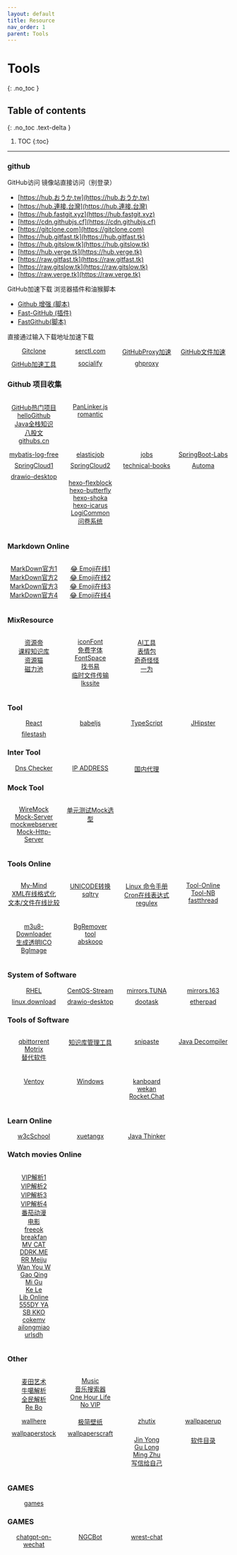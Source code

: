 ```yaml
---
layout: default
title: Resource
nav_order: 1
parent: Tools
---
```



<style type="text/css">
.grid {
  display: grid;
}
.grid-2 {
  grid-template-columns: repeat(2, 1fr);
  grid-gap: 10px; /* 可选，用于设置项目之间的间隔 */
}
.grid-3 {
  grid-template-columns: repeat(3, 1fr);
  grid-gap: 10px; /* 可选，用于设置项目之间的间隔 */
}
.grid-4 {
  grid-template-columns: repeat(4, 1fr);
  grid-gap: 8px; /* 可选，用于设置项目之间的间隔 */
}
.grid-5 {
  grid-template-columns: repeat(5, 1fr);
  grid-gap: 5px; /* 可选，用于设置项目之间的间隔 */
}
.grid a {
  /* 这里可以添加其他样式，例如背景色、文字居中等 */
  display: block;
  text-align: center;
}
.grid a:hover {
  background-color: #7253ed; /* 鼠标悬停时的背景色 */
  color: #fff; /* 鼠标悬停时的文本颜色 */
}
</style>

# Tools
{: .no_toc }

## Table of contents
{: .no_toc .text-delta }

1. TOC
{:toc}



---
### github

GitHub访问
镜像站直接访问（别登录）

- [https://hub.おうか.tw](https://hub.おうか.tw)
- [https://hub.連接.台灣](https://hub.連接.台灣)
- [https://hub.fastgit.xyz](https://hub.fastgit.xyz)
- [https://cdn.githubjs.cf](https://cdn.githubjs.cf)
- [https://gitclone.com](https://gitclone.com)
- [https://hub.gitfast.tk](https://hub.gitfast.tk)
- [https://hub.gitslow.tk](https://hub.gitslow.tk)
- [https://hub.verge.tk](https://hub.verge.tk)
- [https://raw.gitfast.tk](https://raw.gitfast.tk)
- [https://raw.gitslow.tk](https://raw.gitslow.tk)
- [https://raw.verge.tk](https://raw.verge.tk)

GitHub加速下载
浏览器插件和油猴脚本

- [Github 增强 (脚本)](https://greasyfork.org/zh-CN/scripts/412245)
- [Fast-GitHub (插件)](https://fhefh2015.github.io/Fast-GitHub/)
- [FastGithub(脚本)](https://greasyfork.org/zh-CN/scripts/397419)

直接通过输入下载地址加速下载

<div class="grid grid-4">
<a href="https://gitclone.com/" target="_blank" class="btn btn-outline fs-3 mb-4 mb-md-0 mr-2">Gitclone</a>
<a href="https://d.serctl.com/" target="_blank" class="btn btn-outline fs-3 mb-4 mb-md-0 mr-2">serctl.com</a>
<a href="https://ghproxy.com/" target="_blank" class="btn btn-outline fs-3 mb-4 mb-md-0 mr-2">GitHubProxy加速</a>
<a href="https://gh.api.99988866.xyz" target="_blank" class="btn btn-outline fs-3 mb-4 mb-md-0 mr-2">GitHub文件加速</a>
<a href="https://github.zhlh6.cn/" target="_blank" class="btn btn-outline fs-3 mb-4 mb-md-0 mr-2">GitHub加速工具</a>
<a href="https://socialify.git.ci/" target="_blank" class="btn btn-outline fs-3 mb-4 mb-md-0 mr-2">socialify</a>
<a href="https://ghproxy.com/" target="_blank" class="btn btn-outline fs-3 mb-4 mb-md-0 mr-2">ghproxy</a>

</div>
 
### Github 项目收集

<div class="grid grid-4">

<a href="https://github.com/trending" target="_blank" class="btn btn-outline fs-3 mb-4 mb-md-0 mr-2">GitHub热门项目</a>
<a href="https://hellogithub.com/" target="_blank" class="btn btn-outline fs-3 mb-4 mb-md-0 mr-2">helloGithub</a>
<a href="https://www.pdai.tech/" target="_blank" class="btn btn-outline fs-3 mb-4 mb-md-0 mr-2">Java全栈知识</a>
<a href="http://coderleixiaoshuai.gitee.io/java-eight-part/" target="_blank" class="btn btn-outline fs-3 mb-4 mb-md-0 mr-2">八股文</a>
<a href="https://www.githubs.cn/top" target="_blank" class="btn btn-outline fs-3 mb-4 mb-md-0 mr-2">githubs.cn</a>


<a href="https://github.com/syhyz1990/baiduyun" target="_blank" class="btn btn-outline fs-3 mb-4 mb-md-0 mr-2">PanLinker.js</a>
<a href="https://github.com/wuxs231/romantic" target="_blank" class="btn btn-outline fs-3 mb-4 mb-md-0 mr-2">romantic</a>

</div>
  
  
<div class="grid grid-4">
<a href="https://github.com/starxg/mybatis-log-plugin-free" target="_blank" class="btn btn-outline fs-3 mb-4 mb-md-0 mr-2">mybatis-log-free</a>
<a href="https://github.com/apache/shardingsphere-elasticjob" target="_blank" class="btn btn-outline fs-3 mb-4 mb-md-0 mr-2">elasticjob</a>
<a href="https://github.com/baomidou/jobs" target="_blank" class="btn btn-outline fs-3 mb-4 mb-md-0 mr-2">jobs</a>
<a href="https://github.com/YunaiV/SpringBoot-Labs" target="_blank" class="btn btn-outline fs-3 mb-4 mb-md-0 mr-2">SpringBoot-Labs</a>
<a href="https://github.com/softwarevax/springcloud" target="_blank" class="btn btn-outline fs-3 mb-4 mb-md-0 mr-2">SpringCloud1</a>
<a href="https://github.com/ityouknow/awesome-spring-cloud" target="_blank" class="btn btn-outline fs-3 mb-4 mb-md-0 mr-2">SpringCloud2</a>
<a href="https://github.com/doocs/technical-books" target="_blank" class="btn btn-outline fs-3 mb-4 mb-md-0 mr-2">technical-books</a>
<a href="https://github.com/AutomaApp/automa" target="_blank" class="btn btn-outline fs-3 mb-4 mb-md-0 mr-2">Automa</a>
<a href="https://github.com/jgraph/drawio-desktop" target="_blank" class="btn btn-outline fs-3 mb-4 mb-md-0 mr-2">drawio-desktop</a>

<a href="https://github.com/miiiku/hexo-theme-flexblock" target="_blank" class="btn btn-outline fs-3 mb-4 mb-md-0 mr-2">hexo-flexblock</a>
<a href="https://github.com/jerryc127/hexo-theme-butterfly" target="_blank" class="btn btn-outline fs-3 mb-4 mb-md-0 mr-2">hexo-butterfly</a>
<a href="https://github.com/amehime/hexo-theme-shoka" target="_blank" class="btn btn-outline fs-3 mb-4 mb-md-0 mr-2">hexo-shoka</a>
<a href="https://github.com/ppoffice/hexo-theme-icarus" target="_blank" class="btn btn-outline fs-3 mb-4 mb-md-0 mr-2">hexo-icarus</a>
<a href="https://github.com/didi/LogiCommon" target="_blank" class="btn btn-outline fs-3 mb-4 mb-md-0 mr-2">LogiCommon</a>
<a href="https://github.com/wkeyuan/DWSurvey" target="_blank" class="btn btn-outline fs-3 mb-4 mb-md-0 mr-2">问卷系统</a>

</div> 
    

### Markdown Online

<div class="grid grid-4">

<a href="https://markdown.com.cn" target="_blank" class="btn btn-outline fs-3 mb-4 mb-md-0 mr-2">MarkDown官方1</a>
<a href="http://editor.md.ipandao.com/examples/full.html" target="_blank" class="btn btn-outline fs-3 mb-4 mb-md-0 mr-2">MarkDown官方2</a>
<a href="https://www.zybuluo.com/mdeditor" target="_blank" class="btn btn-outline fs-3 mb-4 mb-md-0 mr-2">MarkDown官方3</a>
<a href="http://mahua.jser.me/" target="_blank" class="btn btn-outline fs-3 mb-4 mb-md-0 mr-2">MarkDown官方4</a>

<a href="http://getemoji.com" target="_blank" class="btn btn-outline fs-3 mb-4 mb-md-0 mr-2">😂 Emoji在线1</a>
<a href="https://www.emojidaquan.com" target="_blank" class="btn btn-outline fs-3 mb-4 mb-md-0 mr-2">😂 Emoji在线2</a>
<a href="https://www.emojiall.com/zh-hans" target="_blank" class="btn btn-outline fs-3 mb-4 mb-md-0 mr-2">😂 Emoji在线3</a>
<a href="https://emojipedia.org" target="_blank" class="btn btn-outline fs-3 mb-4 mb-md-0 mr-2">😂 Emoji在线4</a>

</div>
  
### MixResource

<div class="grid grid-4">

<a href="http://www.ziyuandi.cn/" target="_blank" class="btn btn-outline fs-3 mb-4 mb-md-0 mr-2">资源帝</a>
<a href="https://docs.qq.com/sheet/DRU5MWHZCTHFGQnhM" target="_blank" class="btn btn-outline fs-3 mb-4 mb-md-0 mr-2">课程知识库</a>
<a href="https://www.ziyuanm.com/T" target="_blank" class="btn btn-outline fs-3 mb-4 mb-md-0 mr-2">资源猫</a>
<a href="https://cilitiantang.me" target="_blank" class="btn btn-outline fs-3 mb-4 mb-md-0 mr-2">磁力池</a>

<a href="https://www.iconfont.cn" target="_blank" class="btn btn-outline fs-3 mb-4 mb-md-0 mr-2">iconFont</a>
<a href="https://www.100font.com/" target="_blank" class="btn btn-outline fs-3 mb-4 mb-md-0 mr-2">免费字体</a>
<a href="https://www.fontspace.com/" target="_blank" class="btn btn-outline fs-3 mb-4 mb-md-0 mr-2">FontSpace</a>
<a href="https://search.yibook.org/" target="_blank" class="btn btn-outline fs-3 mb-4 mb-md-0 mr-2">找书易</a>
<a href="https://www.transferfile.io/#/" target="_blank" class="btn btn-outline fs-3 mb-4 mb-md-0 mr-2">临时文件传输</a>
<a href="https://lkssite.vip" target="_blank" class="btn btn-outline fs-3 mb-4 mb-md-0 mr-2">lkssite</a>

<a href="https://www.futurepedia.io" target="_blank" class="btn btn-outline fs-3 mb-4 mb-md-0 mr-2">AI工具</a>
<a href="https://x.magiconch.com/" target="_blank" class="btn btn-outline fs-3 mb-4 mb-md-0 mr-2">表情包</a>
<a href="https://lab.magiconch.com/" target="_blank" class="btn btn-outline fs-3 mb-4 mb-md-0 mr-2">奇奇怪怪</a>
<a href="https://nav.iowen.cn/" target="_blank" class="btn btn-outline fs-3 mb-4 mb-md-0 mr-2">一为</a>


</div>
  
### Tool

<div class="grid grid-4">
<a href="https://www.bilibili.com/video/BV1wy4y1D7JT" target="_blank" class="btn btn-outline fs-3 mb-4 mb-md-0 mr-2">React</a>
<a href="https://babeljs.io/docs/en/" target="_blank" class="btn btn-outline fs-3 mb-4 mb-md-0 mr-2">babeljs</a>
<a href="https://www.tslang.cn/" target="_blank" class="btn btn-outline fs-3 mb-4 mb-md-0 mr-2">TypeScript</a>
<a href="https://www.jhipster.tech/cn/" target="_blank" class="btn btn-outline fs-3 mb-4 mb-md-0 mr-2">JHipster</a>
<a href="https://www.filestash.app" target="_blank" class="btn btn-outline fs-3 mb-4 mb-md-0 mr-2">filestash</a>

</div>

### Inter Tool

<div class="grid grid-4">
<a href="https://dnschecker.org" target="_blank" class="btn btn-outline  fs-3 mb-4 mb-md-0 mr-2">Dns Checker</a>
<a href="https://ipaddress.com" target="_blank" class="btn btn-outline  fs-3 mb-4 mb-md-0 mr-2">IP ADDRESS</a>
<a href="https://www.kuaidaili.com/free/inha/" target="_blank" class="btn btn-outline  fs-3 mb-4 mb-md-0 mr-2">国内代理</a>

</div>

### Mock Tool

<div class="grid grid-4">

<a href="https://github.com/wiremock/wiremock" target="_blank" class="btn btn-outline fs-3 mb-4 mb-md-0 mr-2">WireMock</a>
<a href="https://github.com/mock-server/mockserver" target="_blank" class="btn btn-outline  fs-3 mb-4 mb-md-0 mr-2">Mock-Server</a>
<a href="https://github.com/donatj/mock-webserver" target="_blank" class="btn btn-outline  fs-3 mb-4 mb-md-0 mr-2">mockwebserver</a>
<a href="https://mocki.io/mock-http-server" target="_blank" class="btn btn-outline  fs-3 mb-4 mb-md-0 mr-2">Mock-Http-Server</a>

<a href="https://www.cnblogs.com/larva-zhh/p/11678940.html" target="_blank" class="btn btn-outline  fs-3 mb-4 mb-md-0 mr-2">单元测试Mock选型</a>
</div>

### Tools Online

<div class="grid grid-4">

<a href="https://my-mind.github.io/" target="_blank" class="btn btn-outline fs-3 mb-4 mb-md-0 mr-2">My-Mind</a>
<a href="https://c.runoob.com/front-end/710/" target="_blank" class="btn btn-outline fs-3 mb-4 mb-md-0 mr-2">XML在线格式化</a>
<a href="https://www.diffchecker.com/diff" target="_blank" class="btn btn-outline  fs-3 mb-4 mb-md-0 mr-2">文本/文件在线比较</a>

<a href="http://www.jsons.cn/unicode" target="_blank" class="btn btn-outline  fs-3 mb-4 mb-md-0 mr-2">UNICODE转换</a>
<a href="https://sqltry.com" target="_blank" class="btn btn-outline  fs-3 mb-4 mb-md-0 mr-2">sqltry</a>

<a href="http://linux.51yip.com/" target="_blank" class="btn btn-outline fs-3 mb-4 mb-md-0 mr-2">Linux 命令手册</a>
<a href="http://cron.ciding.cc/" target="_blank" class="btn btn-outline fs-3 mb-4 mb-md-0 mr-2">Cron在线表达式</a>
<a href="https://jex.im/regulex/" target="_blank" class="btn btn-outline fs-3 mb-4 mb-md-0 mr-2">regulex</a>

<a href="https://www.67tool.com/" target="_blank" class="btn btn-outline fs-3 mb-4 mb-md-0 mr-2">Tool-Online</a>
<a href="https://www.toolnb.com/" target="_blank" class="btn btn-outline fs-3 mb-4 mb-md-0 mr-2">Tool-NB</a>
<a href="https://fastthread.io/ft-index.jsp" target="_blank" class="btn btn-outline fs-3 mb-4 mb-md-0 mr-2">fastthread</a>

<a href="https://blog.luckly-mjw.cn/tool-show/m3u8-downloader/index.html" target="_blank" class="btn btn-outline fs-3 mb-4 mb-md-0 mr-2">m3u8-Downloader</a>
<a href="http://www.ico51.cn/" target="_blank" class="btn btn-outline fs-3 mb-4 mb-md-0 mr-2">生成透明ICO</a>
<a href="https://nav.rdonly.com/laboratory/bgimage/backimage.html" target="_blank" class="btn btn-outline fs-3 mb-4 mb-md-0 mr-2">BgImage</a>

<a href="https://www.aigei.com/bgremover/" target="_blank" class="btn btn-outline fs-3 mb-4 mb-md-0 mr-2">BgRemover</a>
<a href="https://tool.lu/" target="_blank" class="btn btn-outline fs-3 mb-4 mb-md-0 mr-2">tool</a>
<a href="https://nsfw.abskoop.com/" target="_blank" class="btn btn-outline fs-3 mb-4 mb-md-0 mr-2">abskoop</a>


</div>


### System of Software 

<div class="grid grid-4">
<a href="https://developers.redhat.com/products/rhel/download" target="_blank" class="btn btn-outline  fs-3 mb-4 mb-md-0 mr-2">RHEL</a>
<a href="https://www.centos.org/centos-stream/" target="_blank" class="btn btn-outline  fs-3 mb-4 mb-md-0 mr-2">CentOS-Stream</a>
<a href="https://mirrors.tuna.tsinghua.edu.cn/" target="_blank" class="btn btn-outline  fs-3 mb-4 mb-md-0 mr-2">mirrors.TUNA</a>
<a href="http://mirrors.163.com/" target="_blank" class="btn btn-outline  fs-3 mb-4 mb-md-0 mr-2">mirrors.163</a>
<a href="https://www.linux.org/pages/download/" target="_blank" class="btn btn-outline  fs-3 mb-4 mb-md-0 mr-2">linux.download</a>
<a href="https://www.diagrams.net/" target="_blank" class="btn btn-outline  fs-3 mb-4 mb-md-0 mr-2">drawio-desktop</a>
<a href="http://dootask.com/" target="_blank" class="btn btn-outline  fs-3 mb-4 mb-md-0 mr-2">dootask</a>
<a href="https://etherpad.org/" target="_blank" class="btn btn-outline  fs-3 mb-4 mb-md-0 mr-2">etherpad</a>

</div>

### Tools of Software 

<div class="grid grid-4">

<a href="https://www.qbittorrent.org" target="_blank" class="btn btn-outline  fs-3 mb-4 mb-md-0 mr-2">qbittorrent</a>
<a href="https://motrix.app/" target="_blank" class="btn btn-outline  fs-3 mb-4 mb-md-0 mr-2">Motrix</a>
<a href="https://alternativeto.net/" target="_blank" class="btn btn-outline  fs-3 mb-4 mb-md-0 mr-2">替代软件</a>

<a href="https://obsidian.md" target="_blank" class="btn btn-outline  fs-3 mb-4 mb-md-0 mr-2">知识库管理工具</a>

<a href="https://www.snipaste.com/index.html" target="_blank" class="btn btn-outline fs-3 mb-4 mb-md-0 mr-2">snipaste</a>

<a href="http://java-decompiler.github.io/" target="_blank" class="btn btn-outline fs-3 mb-4 mb-md-0 mr-2">Java Decompiler</a>

<a href="https://www.ventoy.net/cn/download.html" target="_blank" class="btn btn-outline fs-3 mb-4 mb-md-0 mr-2">Ventoy</a>

<a href="https://msdn.itellyou.cn/" target="_blank" class="btn btn-outline fs-3 mb-4 mb-md-0 mr-2">Windows</a>

<a href="https://kanboard.org/" target="_blank" class="btn btn-outline fs-3 mb-4 mb-md-0 mr-2">kanboard</a>
<a href="https://github.com/wekan/wekan" target="_blank" class="btn btn-outline fs-3 mb-4 mb-md-0 mr-2">wekan</a>
<a href="https://github.com/RocketChat/Rocket.Chat" target="_blank" class="btn btn-outline fs-3 mb-4 mb-md-0 mr-2">Rocket.Chat</a>

</div>

### Learn Online

<div class="grid grid-4">
<a href="https://www.w3cschool.cn/" target="_blank" class="btn btn-outline fs-3 mb-4 mb-md-0 mr-2">w3cSchool</a>
<a href="https://www.xuetangx.com/" target="_blank" class="btn btn-outline  fs-3 mb-4 mb-md-0 mr-2">xuetangx</a>
<a href="http://www.javathinker.net" target="_blank" class="btn btn-outline  fs-3 mb-4 mb-md-0 mr-2">Java Thinker</a>

</div>


### Watch movies Online

<div class="grid grid-4">


<a href="https://vip.yeyulingfeng.com/" titel="" target="_blank" class="btn btn-outline fs-3 mb-4 mb-md-0 mr-2">VIP解析1</a>
<a href="https://vip.diaoyu18.com/" titel="" target="_blank" class="btn btn-outline fs-3 mb-4 mb-md-0 mr-2">VIP解析2</a>
<a href="https://vip.superso.top/" titel="" target="_blank" class="btn btn-outline fs-3 mb-4 mb-md-0 mr-2">VIP解析3</a>
<a href="hhttps://www.tvff.cn//" titel="" target="_blank" class="btn btn-outline fs-3 mb-4 mb-md-0 mr-2">VIP解析4</a>
<a href="https://www.fqdm1.com/" titel="" target="_blank" class="btn btn-outline fs-3 mb-4 mb-md-0 mr-2">番茄动漫</a>
<a href="https://rebozj.pro/type/4.html" titel="" target="_blank" class="btn btn-outline fs-3 mb-4 mb-md-0 mr-2">电影</a>
<a href="https://www.freeok.pro" titel="" target="_blank" class="btn btn-outline fs-3 mb-4 mb-md-0 mr-2">freeok</a>
<a href="https://www.breakvip.club/" titel="" target="_blank" class="btn btn-outline fs-3 mb-4 mb-md-0 mr-2">breakfan</a>
<a href="https://www.mvcat.com/" titel="" target="_blank" class="btn btn-outline fs-3 mb-4 mb-md-0 mr-2">MV CAT</a>
<a href="https://ddrk.me/" titel="" target="_blank" class="btn btn-outline fs-3 mb-4 mb-md-0 mr-2">DDRK.ME</a>
<a href="https://www.rrmeiju.com/" target="_blank" class="btn btn-outline fs-3 mb-4 mb-md-0 mr-2">RR Meiju</a>
<a href="https://wanyouw.com/" target="_blank" class="btn btn-outline fs-3 mb-4 mb-md-0 mr-2">Wan You W</a>
<a href="http://gaoqing.la/" target="_blank" class="btn btn-outline fs-3 mb-4 mb-md-0 mr-2">Gao Qing</a>
<a href="https://www.hebeilaibang.com/" target="_blank" class="btn btn-outline fs-3 mb-4 mb-md-0 mr-2">Mi Gu</a>
<a href="https://klyingshi.com/" target="_blank" class="btn btn-outline fs-3 mb-4 mb-md-0 mr-2">Ke Le</a>
<a href="https://www.libvio.me/" titel="热门电影和海外剧" target="_blank" class="btn btn-outline fs-3 mb-4 mb-md-0 mr-2">Lib Online</a>
<a href="https://555dy1.com/" titel="影视与动漫综艺记录" target="_blank" class="btn btn-outline fs-3 mb-4 mb-md-0 mr-2">555DY YA</a>
<a href="https://nav.sbkko.com/" titel="影视与动漫综艺记录" target="_blank" class="btn btn-outline fs-3 mb-4 mb-md-0 mr-2">SB KKO</a>
<a href="https://cokemv.me/" titel="影视与动漫综艺记录" target="_blank" class="btn btn-outline fs-3 mb-4 mb-md-0 mr-2">cokemv</a>
<a href="https://ailongmiao.com/" titel="影视与动漫综艺记录" target="_blank" class="btn btn-outline fs-3 mb-4 mb-md-0 mr-2">ailongmiao</a>
<a href="https://ys.urlsdh.com/" titel="影视与动漫综艺记录" target="_blank" class="btn btn-outline fs-3 mb-4 mb-md-0 mr-2">urlsdh</a>


</div>

### Other

<div class="grid grid-4">

<a href="https://www.nbfox.com" titel="" target="_blank" class="btn btn-outline fs-3 mb-4 mb-md-0 mr-2">麦田艺术</a>
<a href="http://www.niuga.cn/" titel="" target="_blank" class="btn btn-outline fs-3 mb-4 mb-md-0 mr-2">牛噶解析</a>
<a href="https://www.timecn.cn/" titel="" target="_blank" class="btn btn-outline fs-3 mb-4 mb-md-0 mr-2">全民解析</a>
<a href="https://rebozj.com/" titel="" target="_blank" class="btn btn-outline fs-3 mb-4 mb-md-0 mr-2">Re Bo</a>

<a href="https://adzhp.cn/yin-yue-ruan-jian.html" titel="" target="_blank" class="btn btn-outline fs-3 mb-4 mb-md-0 mr-2">Music</a>
<a href="https://www.yeyulingfeng.com/tools/music/" titel="" target="_blank" class="btn btn-outline fs-3 mb-4 mb-md-0 mr-2">音乐搜索器</a>
<a href="https://www.onehourlife.com/" titel="" target="_blank" class="btn btn-outline fs-3 mb-4 mb-md-0 mr-2">One Hour Life</a>
<a href="https://adzhp.cn/vipdianyingyuduanshipinjiexiziyuansuoyin.html" titel="" target="_blank" class="btn btn-outline fs-3 mb-4 mb-md-0 mr-2">No VIP</a>

</div>

<div class="grid grid-4">
<a href="https://wallhere.com/" titel="" target="_blank" class="btn btn-outline fs-3 mb-4 mb-md-0 mr-2">wallhere</a>
<a href="https://bz.zzzmh.cn/index" titel="" target="_blank" class="btn btn-outline fs-3 mb-4 mb-md-0 mr-2">极简壁纸</a>
<a href="https://zhutix.com/" titel="" target="_blank" class="btn btn-outline fs-3 mb-4 mb-md-0 mr-2">zhutix</a>
<a href="https://www.wallpaperup.com/" titel="" target="_blank" class="btn btn-outline fs-3 mb-4 mb-md-0 mr-2">wallpaperup</a>
<a href="https://wallpaperstock.net/" titel="" target="_blank" class="btn btn-outline fs-3 mb-4 mb-md-0 mr-2">wallpaperstock</a>
<a href="https://wallpaperscraft.com/" titel="" target="_blank" class="btn btn-outline fs-3 mb-4 mb-md-0 mr-2">wallpaperscraft</a>
 
<a href="https://www.jinyongbook.com/" titel="" target="_blank" class="btn btn-outline fs-3 mb-4 mb-md-0 mr-2">Jin Yong</a>
<a href="https://www.xuges.com/wuxia/gulong/index.htm" titel="" target="_blank" class="btn btn-outline fs-3 mb-4 mb-md-0 mr-2">Gu Long</a>
<a href="http://t.icesmall.cn/" titel="" target="_blank" class="btn btn-outline fs-3 mb-4 mb-md-0 mr-2">Ming Zhu</a>
<a href="www.futureme.org" titel="" target="_blank" class="btn btn-outline fs-3 mb-4 mb-md-0 mr-2">写信给自己</a>

 
<a href="https://mp.weixin.qq.com/s/0QPrmVE7unxoVDSqkm8e_g" titel="" target="_blank" class="btn btn-outline fs-3 mb-4 mb-md-0 mr-2">软件目录</a>

</div>


### GAMES

<div class="grid grid-4">
<a href="https://docs.qq.com/sheet/DUGNXSUZSY05LdHZK?tab=BB08J2" titel="" target="_blank" class="btn btn-outline fs-3 mb-4 mb-md-0 mr-2">games</a>
</div>


### GAMES

<div class="grid grid-4">
<a href="https://github.com/zhayujie/chatgpt-on-wechat" titel="https://github.com/zhayujie/chatgpt-on-wechat" target="_blank" class="btn btn-outline fs-3 mb-4 mb-md-0 mr-2">chatgpt-on-wechat</a>
<a href="https://github.com/ngc660sec/NGCBot" titel="https://github.com/zhayujie/NGCBot" target="_blank" class="btn btn-outline fs-3 mb-4 mb-md-0 mr-2">NGCBot</a>
<a href="https://github.com/opentdp/wrest-chat" titel="https://github.com/opentdp/wrest-chat" target="_blank" class="btn btn-outline fs-3 mb-4 mb-md-0 mr-2">wrest-chat</a>
</div>





